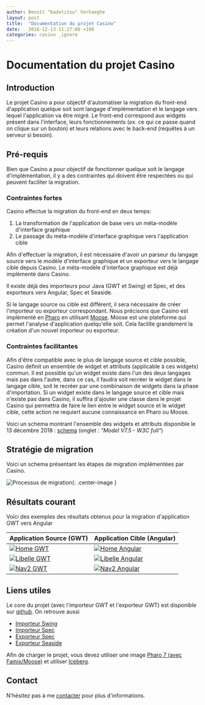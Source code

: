 ```yaml
---
author: Benoît "badetitou" Verhaeghe
layout: post
title:  "Documentation du projet Casino"
date:   2018-12-13 11:27:00 +100
categories: casino _ignore
---
```


# Documentation du projet Casino

## Introduction

Le projet Casino a pour objectif d'automatiser la migration du front-end d'application quelque soit sont langage d'implémentation et
    le langage vers lequel l'application va être migré.
Le front-end correspond aux widgets présent dans l'interface,
    leurs fonctionnements (*ex.* ce qui ce passe quand on clique sur un bouton)
    et leurs relations avec le back-end (requêtes à un serveur si besoin).

## Pré-requis

Bien que Casino a pour objectif de fonctionner quelque soit le langage d'implémentation,
    il y a des contraintes qui doivent être respectées ou qui peuvent faciliter la migration.

### Contraintes fortes

Casino effectue la migration du front-end en deux temps:

1. La transformation de l'application de base vers un méta-modèle d'interface graphique
2. Le passage du méta-modèle d'interface graphique vers l'application cible

Afin d'effectuer la migration, il est nécessaire d'avoir un parseur du langage source vers le modèle d'interface graphique et
    un exporteur vers le langage cible depuis Casino.
Le méta-modèle d'interface graphique est déjà implémenté dans Casino.

Il existe déjà des importeurs pour Java (GWT et Swing) et Spec, et des exporteurs vers Angular, Spec et Seaside.

Si le langage source ou cible est différent, il sera nécessaire de créer l'importeur ou exporteur correspondant.
Nous précisons que Casino est implémenté en [Pharo](http://pharo.org) en utilisant [Moose](http://www.moosetechnology.org/).
Moose est une plateforme qui permet l'analyse d'application quelqu'elle soit.
Cela facilite grandement la création d'un nouvel importeur ou exporteur.

### Contraintes facilitantes

Afin d'être compatible avec le plus de langage source et cible possible,
    Casino définit un ensemble de widget et attributs (applicable à ces widgets) commun.
Il est possible qu'un widget existe dans l'un des deux langages mais pas dans l'autre,
    dans ce cas, il faudra soit recréer le widget dans le langage cible,
    soit le recréer par une combinaison de widgets dans la phase d'importation.
Si un widget existe dans le langage source et cible mais n'existe pas dans Casino,
    il suffira d'ajouter une classe dans le projet Casino qui permettra de faire le lien entre le widget source et le widget cible,
    cette action ne requiert aucune connaissance en Pharo ou Moose.

Voici un schema montrant l'ensemble des widgets et attributs disponible le 13 décembre 2018 : [schema](https://www.lucidchart.com/documents/view/e9fa7fef-f06f-4307-b5e8-bbb702164e75) (onglet : *"Model V7.5 - W3C full"*)

## Stratégie de migration

Voici un schema présentant les étapes de migration implémentées par Casino.

![Processus de migration](../img/migrationProcessFR.png){: .center-image }

## Résultats courant

Voici des exemples des résultats obtenus pour la migration d'application GWT vers Angular

| Application Source (GWT)                                                 | Application Cible (Angular)                                                          |
| ------------------------------------------------------------------------ | ------------------------------------------------------------------------------------ |
| [![Home GWT](../img/cmp/gwt/home.png)](../img/cmp/gwt/home.png)          | [![Home Angular](../img/cmp/angular/home.png)](../img/cmp/angular/home.png)          |
| [![Libelle GWT](../img/cmp/gwt/libelle.png)](../img/cmp/gwt/libelle.png) | [![Libelle Angular](../img/cmp/angular/libelle.png)](../img/cmp/angular/libelle.png) |
| [![Nav2 GWT](../img/cmp/gwt/nav2.png)](../img/cmp/gwt/nav2.png)          | [![Nav2 Angular](../img/cmp/angular/nav2.png)](../img/cmp/angular/nav2.png)          |

## Liens utiles

Le core du projet (avec l'importeur GWT et l'exporteur GWT) est disponible sur [github](https://github.com/badetitou/BL-ToolKit).
On retrouve aussi

* [Importeur Swing](https://github.com/badetitou/Casino-Swing-Importer)
* [Importeur Spec](https://github.com/badetitou/Casino-Spec-Importer)
* [Exporteur Spec](https://github.com/badetitou/Casino-Spec-Exporter)
* [Exporteur Seaside](https://github.com/badetitou/BL-Model-Seaside-Exporter)

Afin de charger le projet, vous devez utiliser une image [Pharo 7 (avec Famix/Moose)](https://github.com/pharo-project/pharo) et utiliser [Iceberg](https://github.com/pharo-vcs/iceberg).

## Contact

N'hésitez pas à me [contacter](mailto:badetitou@gmail.com) pour plus d'informations.